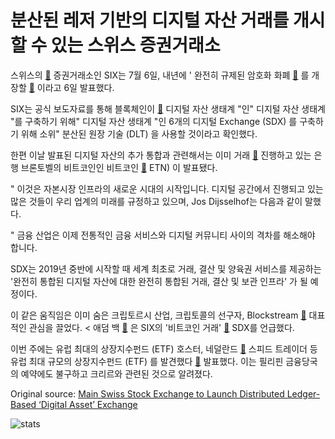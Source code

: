 # 분산된 레저 기반의 디지털 자산 거래를 개시할 수 있는 스위스 증권거래소

스위스의  [🔗](https://cointelegraph.com/tags/switzerland) 증권거래소인 SIX는 7월 6일, 내년에 ' 완전히 규제된 암호화 화폐  [🔗](https://cointelegraph.com/tags/exchanges) 를 개장할  [🔗](https://www.six-group.com/en/site/digital-exchange.html) 이라고 6일 발표했다.

SIX는 공식 보도자료를 통해 블록체인이  [🔗](https://cointelegraph.com/tags/blockchain)  디지털 자산 생태계 "인" 디지털 자산 생태계 "를 구축하기 위해" 디지털 자산 생태계 "인 6개의 디지털 Exchange (SDX) 를 구축하기 위해 소위" 분산된 원장 기술 (DLT) 을 사용할 것이라고 확인했다.

한편 이날 발표된 디지털 자산의 추가 통합과 관련해서는 이미 거래  [🔗](https://cointelegraph.com/news/vontobel-bitcoin-certificate-is-most-traded-product-on-main-swiss-exchange)  진행하고 있는 은행 브론토벨의 비트코인인 비트코인  [🔗](https://cointelegraph.com/bitcoin-price-index)  ETN) 이 발표됐다.

" 이것은 자본시장 인프라의 새로운 시대의 시작입니다. 디지털 공간에서 진행되고 있는 많은 것들이 우리 업계의 미래를 규정하고 있으며, Jos Dijsselhof는 다음과 같이 말했다.

" 금융 산업은 이제 전통적인 금융 서비스와 디지털 커뮤니티 사이의 격차를 해소해야 합니다.

SDX는 2019년 중반에 시작할 때 세계 최초로 거래, 결산 및 양육권 서비스를 제공하는 '완전히 통합된 디지털 자산에 대한 완전히 통합된 거래, 결산 및 보관 인프라' 가 될 예정이다.

이 같은 움직임은 이미 숨은 크립토르시 산업, 크립토콜의 선구자, Blockstream  [🔗](https://cointelegraph.com/tags/blockstream)  대표적인 관심을 끌었다. &lt; 애덤 백  [🔗](https://cointelegraph.com/tags/adam-back) 은 SIX의 '비트코인 거래'  [🔗](https://twitter.com/adam3us/status/1015203419433422859)  SDX를 언급했다.

이번 주에는 유럽 최대의 상장지수펀드 (ETF) 호스터, 네덜란드  [🔗](https://cointelegraph.com/tags/netherlands)  스피드 트레이더 등 유럽 최대 규모의 상장지수펀드 (ETF) 를 발견했다  [🔗](https://cointelegraph.com/news/dutch-speed-trading-firm-enters-crypto-market-despite-regulator-s-warnings)  발표했다. 이는 필리핀 금융당국의 예약에도 불구하고 크리르와 관련된 것으로 알려졌다.

Original source: [Main Swiss Stock Exchange to Launch Distributed Ledger-Based ‘Digital Asset’ Exchange](https://cointelegraph.com/news/main-swiss-stock-exchange-to-launch-distributed-ledger-based-digital-asset-exchange)

![stats](https://c.statcounter.com/11760860/0/a89fa40b/1/ "stats")
